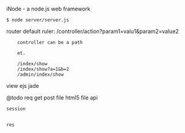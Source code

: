 iNode - a node.js web framework

    $ node server/server.js

router
    default ruler:
        /controller/action?param1=valu1&param2=value2

        controller can be a path 
        
        et.

        /index/show
        /index/show?a=1&b=2
        /admin/index/show
    

view
    ejs 
    jade

@todo
    req
        get
        post
        file  html5 file api
        
    session


    res